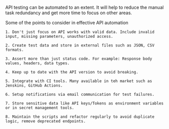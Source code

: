 API testing can be automated to an extent. It will help to reduce the manual task redundancy and get more time to focus on other areas.

Some of the points to consider in effective API automation

    1. Don't just focus on API works with valid data. Include invalid input, missing parameters, unauthorized access.
    
    2. Create test data and store in external files such as JSON, CSV formats.
    
    3. Assert more than just status code. For example: Response body values, headers, data types.
    
    4. Keep up to date with the API version to avoid breaking.
    
    5. Integrate with CI tools. Many available in teh market such as Jenskins, GitHub Actions.
    
    6. Setup notifications via email communication for test failures.
    
    7. Store sensitive data like API keys/Tokens as environment variables or in secret management tools.
    
    8. Maintain the scripts and refactor regularly to avoid duplicate logic, remove deprecated endpoints.
